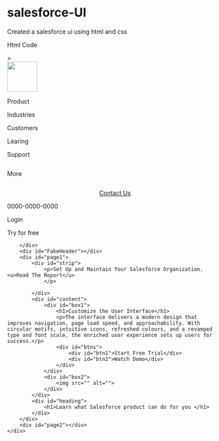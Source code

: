# salesforce-UI
Created a salesforce ui using html and css

Html Code 
<!DOCTYPE html>
<html lang="en">
<head>
    <meta charset="UTF-8">
    <meta name="viewport" content="width=device-width, initial-scale=1.0">
    <title>Salesfroce.UI</title>
    <link rel="stylesheet" href="style.css">
    <link rel="stylesheet" href="https://cdn.jsdelivr.net/npm/remixicon@4.3.0/fonts/remixicon.css"
    rel="stylesheet"/>
>
</head>
<body>
    <div id="main">
        <div id="header">
            <div id="logo">
                <img src="https://www.salesforce.com/content/dam/www/ocms/common/assets/images/form/salesforce-logo-122x86.png" width="70px">
            </div>
            <div class="text"><p>Product</p></div>
            <div class="text"><p>Industries</p></div>
            <div class="text"><p>Customers</p></div>
            <div class="text"><p>Learing</p></div>
            <div class="text"><p>Support</p></div>
            <div class="text" style="display: flex;">
                <p>More</p>
                <p><i class="ri-arrow-down-s-line"></i></p>
            </div>
            <div id="contactDetails">
                <p style="text-align: center;"><u>Contact Us</u></p>
                <p>0000-0000-0000</p>
            </div>
            <div class="icon"><i class="ri-search-line"></i></div>
            <div class="icon"><i class="ri-global-line"></i></div>
            <div id="Login"><i class="ri-user-3-fill"></i>
            <p>Login</p>
             </div>
            <div id="try">
                <p>Try for free</p>
            </div>
            

        </div>
        <div id="FakeHeader"></div>
        <div id="page1">
            <div id="strip">
                <p>Set Up and Maintain Your Salesforce Organization. <u>Read The Report</u>
                </p>
              
            </div>
            <div id="content">
                <div id="box1">
                    <h1>Customize the User Interface</h1>
                    <p>The interface delivers a modern design that improves navigation, page load speed, and approachability. With circular motifs, intuitive icons, refreshed colours, and a revamped type and font scale, the enriched user experience sets up users for success.</p>
                    <div id="btns">
                        <div id="btn1">Start Free Trial</div>
                        <div id="btn2">Watch Demo</div>
                    </div>
                </div>
                <div id="box2">
                    <img src="" alt="">
                </div>
            </div>
            <div id="heading">
                <h1>Learn what Salesforce product can do for you </h1>
            </div>
        </div>
        <div id="page2"></div>
    </div>
</body>
</html>
